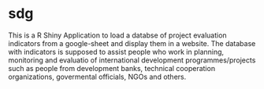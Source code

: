 # sdg

This is a R Shiny Application to load a databse of project evaluation indicators from a google-sheet and display them in a website. The database with indicators is supposed to assist people who work in planning, monitoring and evaluatio of  international development programmes/projects such as people from development banks, technical cooperation organizations, govermental officials, NGOs and others.  

